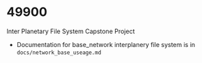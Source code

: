 # 49900
Inter Planetary File System Capstone Project
- Documentation for base_network interplanery file system is in `docs/network_base_useage.md`
